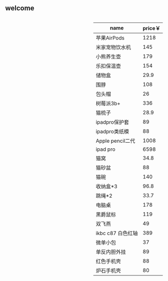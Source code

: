 ## welcome

<div style="float:right; text-align:right; line-height:20px">

|name|price￥|
---|---
|苹果AirPods|1218|
|米家宠物饮水机|145|
|小熊养生壶|179|
|乐扣保温壶|154|
|储物盒|29.9|
|围脖|108|
|包头帽|26|
|树莓派3b+|336|
|猫梳子|28.9|
|ipadpro保护套|89|
|ipadpro类纸模|88|
|Apple pencil二代|1008|
|ipad pro|6598|
|猫窝|34.8|
|猫砂盆|88|
|猫碗|140|
|收纳盒*3|96.8|
|跳绳*2|33.7|
|电脑桌|178|
|黑爵鼠标|119|
|双飞燕|49|
|ikbc c87 白色红轴|389|
|微单小包|37|
|单反内胆外挂|89|
|红色手机壳|88|
|炉石手机壳|80|

</div>
